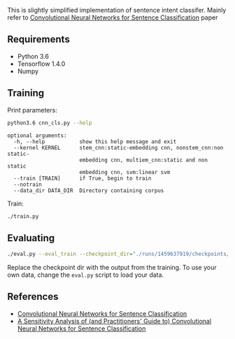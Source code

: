 This is slightly simplified implementation of sentence intent classifer.
Mainly refer to [Convolutional Neural Networks for Sentence Classification](http://arxiv.org/abs/1408.5882) paper
## Requirements

- Python 3.6
- Tensorflow 1.4.0
- Numpy

## Training

Print parameters:

```bash
python3.6 cnn_cls.py --help
```

```
optional arguments:
  -h, --help           show this help message and exit
  --kernel KERNEL      stem_cnn:static-embedding cnn, nonstem_cnn:non static-
                       embedding cnn, multiem_cnn:static and non static
                       embedding cnn, svm:linear svm
  --train [TRAIN]      if True, begin to train
  --notrain
  --data_dir DATA_DIR  Directory containing corpus

```

Train:

```bash
./train.py
```

## Evaluating

```bash
./eval.py --eval_train --checkpoint_dir="./runs/1459637919/checkpoints/"
```

Replace the checkpoint dir with the output from the training. To use your own data, change the `eval.py` script to load your data.


## References

- [Convolutional Neural Networks for Sentence Classification](http://arxiv.org/abs/1408.5882)
- [A Sensitivity Analysis of (and Practitioners' Guide to) Convolutional Neural Networks for Sentence Classification](http://arxiv.org/abs/1510.03820)
